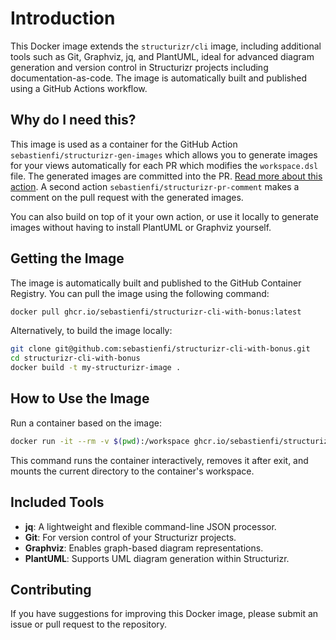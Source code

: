 # Introduction

This Docker image extends the `structurizr/cli` image, including additional tools such as Git, Graphviz, jq, and PlantUML, ideal for advanced diagram generation and version control in Structurizr projects including documentation-as-code. The image is automatically built and published using a GitHub Actions workflow.

## Why do I need this?

This image is used as a container for the GitHub Action `sebastienfi/structurizr-gen-images` which allows you to generate images for your views automatically for each PR which modifies the `workspace.dsl` file. The generated images are committed into the PR. [Read more about this action](#). A second action `sebastienfi/structurizr-pr-comment` makes a comment on the pull request with the generated images.

You can also build on top of it your own action, or use it locally to generate images without having to install PlantUML or Graphviz yourself.

## Getting the Image

The image is automatically built and published to the GitHub Container Registry. You can pull the image using the following command:

```bash
docker pull ghcr.io/sebastienfi/structurizr-cli-with-bonus:latest
```

Alternatively, to build the image locally:

```bash
git clone git@github.com:sebastienfi/structurizr-cli-with-bonus.git
cd structurizr-cli-with-bonus
docker build -t my-structurizr-image .
```

## How to Use the Image

Run a container based on the image:

```bash
docker run -it --rm -v $(pwd):/workspace ghcr.io/sebastienfi/structurizr-cli-with-bonus:latest
```

This command runs the container interactively, removes it after exit, and mounts the current directory to the container's workspace.

## Included Tools

- **jq**: A lightweight and flexible command-line JSON processor.
- **Git**: For version control of your Structurizr projects.
- **Graphviz**: Enables graph-based diagram representations.
- **PlantUML**: Supports UML diagram generation within Structurizr.


## Contributing

If you have suggestions for improving this Docker image, please submit an issue or pull request to the repository.
